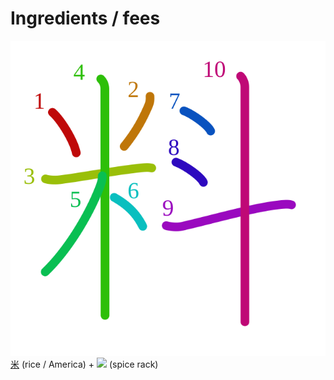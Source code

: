 # Ingredients / fees
![6599](../kanji-colorize/6599.svg)
[米](米.md) (rice / America) + ![](http://www.kanjidamage.com/assets/radsmall/spice-rack-5085eb03343d37745cb9632a9681193b15483db36043327a30cebf573b8c3e97.jpg) (spice rack)
